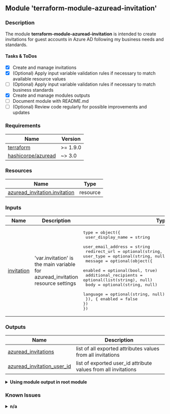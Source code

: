 ## Module 'terraform-module-azuread-invitation'

### Description

The module **terraform-module-azuread-invitation** is intended to create invitations for guest accounts in Azure AD following my business needs and standards.

#### Tasks & ToDos

- [x] Create and manage invitations
- [x] \(Optional) Apply input variable validation rules if necessary to match available resource values
- [ ] \(Optional) Apply input variable validation rules if necessary to match business standards
- [x] Create and manage modules outputs
- [ ] Document module with README.md
- [ ] \(Optional) Review code regularly for possible improvements and updates

### Requirements

| Name | Version |
|------|---------|
| <a name="requirement_terraform"></a> [terraform](#requirement\_terraform) | >= 1.9.0 |
| <a name="requirement_azuread"></a> [hashicorpe\/azuread](#requirement\_azuread) | ~> 3.0 |

### Resources

| Name | Type |
|------|------|
| [azuread_invitation.invitation](https://registry.terraform.io/providers/hashicorp/azuread/latest/docs/resources/invitation) | resource |

### Inputs

| Name | Description | Type | Default | Required |
|------|-------------|------|---------|:--------:|
| <a name="input_invitation"></a> [invitation](#input\_invitation) | 'var.invitation' is the main variable for azuread_invitation resource settings | <pre>type        = object({<br>  user_display_name   = string<br>  user_email_address  = string<br>  redirect_url        = optional(string, "https://microsoft365.com")<br>  user_type           = optional(string, null)<br>  message             = optional(object({<br>    enabled               = optional(bool, true)<br>    additional_recipients = optional(list(string), null)<br>    body                  = optional(string, null)<br>    language              = optional(string, null)<br>  }), { enabled = false })<br>})<br></pre> | none | yes |

### Outputs

| Name | Description |
|------|-------------|
| <a name="output_azuread_invitations"></a> [azuread\_invitations](#output\_azuread\_invitations) | list of all exported attributes values from all invitations |
| <a name="output_azuread_invitation_user_id"></a> [azuread\_invitation\_user\_id](#output\_azuread\_invitation\_user\_id) | list of exported user_id attribute values from all invitations |

<details>
<summary><b>Using module output in root module</b></summary>

##### Examples

Output - IDs of all groups using 'azuread_invitation_user_id' output:

```
output "azuread_invitation_all_user_ids" {
    value = toset([
        for user_id in module.azuread_invitation :user_id.azuread_invitation_user_id
    ])
}
```

Output - ID of a single specified group using 'azuread_invitation_user_id' output:

```
output "azuread_invitation_user_id_1" {
    value = module.azuread_invitation["<i>&lt;Terraform-Resource-Name&gt;</i>"].azuread_invitation_user_id
}
```
</details>

### Known Issues

<details>
<summary><b>n/a</b></summary>

######
  
</details>
